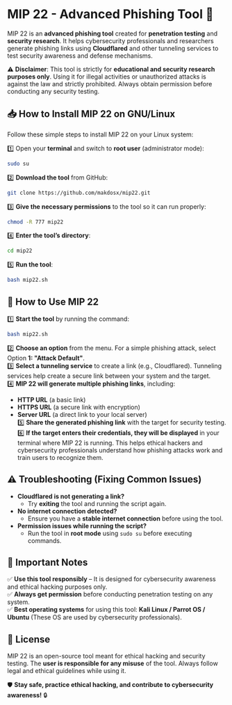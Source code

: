 # MIP 22 - Advanced Phishing Tool 🚀  

MIP 22 is an **advanced phishing tool** created for **penetration testing** and **security research**. It helps cybersecurity professionals and researchers generate phishing links using **Cloudflared** and other tunneling services to test security awareness and defense mechanisms.

⚠️ **Disclaimer**: This tool is strictly for **educational and security research purposes only**. Using it for illegal activities or unauthorized attacks is against the law and strictly prohibited. Always obtain permission before conducting any security testing.  

## 📥 How to Install MIP 22 on GNU/Linux  
Follow these simple steps to install MIP 22 on your Linux system:  

1️⃣ Open your **terminal** and switch to **root user** (administrator mode):  
```bash
sudo su
```
2️⃣ **Download the tool** from GitHub:  
```bash
git clone https://github.com/makdosx/mip22.git
```
3️⃣ **Give the necessary permissions** to the tool so it can run properly:  
```bash
chmod -R 777 mip22
```
4️⃣ **Enter the tool’s directory**:  
```bash
cd mip22
```
5️⃣ **Run the tool**:  
```bash
bash mip22.sh
```  

## 🚀 How to Use MIP 22  

1️⃣ **Start the tool** by running the command:  
```bash
bash mip22.sh
```
2️⃣ **Choose an option** from the menu. For a simple phishing attack, select Option **1: "Attack Default"**.  
3️⃣ **Select a tunneling service** to create a link (e.g., Cloudflared). Tunneling services help create a secure link between your system and the target.  
4️⃣ **MIP 22 will generate multiple phishing links**, including:  
   - **HTTP URL** (a basic link)  
   - **HTTPS URL** (a secure link with encryption)  
   - **Server URL** (a direct link to your local server)  
5️⃣ **Share the generated phishing link** with the target for security testing.  
6️⃣ **If the target enters their credentials, they will be displayed** in your terminal where MIP 22 is running. This helps ethical hackers and cybersecurity professionals understand how phishing attacks work and train users to recognize them.  

## ⚠️ Troubleshooting (Fixing Common Issues)  

- **Cloudflared is not generating a link?**  
  - Try **exiting** the tool and running the script again.  
- **No internet connection detected?**  
  - Ensure you have a **stable internet connection** before using the tool.  
- **Permission issues while running the script?**  
  - Run the tool in **root mode** using `sudo su` before executing commands.  

## 📌 Important Notes  
✅ **Use this tool responsibly** – It is designed for cybersecurity awareness and ethical hacking purposes only.  
✅ **Always get permission** before conducting penetration testing on any system.  
✅ **Best operating systems** for using this tool: **Kali Linux / Parrot OS / Ubuntu** (These OS are used by cybersecurity professionals).  

## 📜 License  
MIP 22 is an open-source tool meant for ethical hacking and security testing. The **user is responsible for any misuse** of the tool. Always follow legal and ethical guidelines while using it.  

🛡️ **Stay safe, practice ethical hacking, and contribute to cybersecurity awareness!** 🔒
